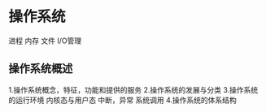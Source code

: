# 操作系统
进程 内存 文件 I/O管理
## 操作系统概述
1.操作系统概念，特征，功能和提供的服务
2.操作系统的发展与分类
3.操作系统的运行环境
内核态与用户态
中断，异常
系统调用
4.操作系统的体系结构